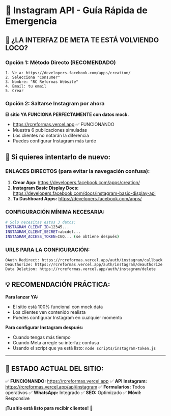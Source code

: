 # 🎯 Instagram API - Guía Rápida de Emergencia

## 🚨 ¿LA INTERFAZ DE META TE ESTÁ VOLVIENDO LOCO?

### Opción 1: Método Directo (RECOMENDADO)

```
1. Ve a: https://developers.facebook.com/apps/creation/
2. Selecciona "Consumer"
3. Nombre: "RC Reformas Website"
4. Email: tu email
5. Crear
```

### Opción 2: Saltarse Instagram por ahora

**El sitio YA FUNCIONA PERFECTAMENTE con datos mock.**

- https://rcreformas.vercel.app ✅ FUNCIONANDO
- Muestra 6 publicaciones simuladas
- Los clientes no notarán la diferencia
- Puedes configurar Instagram más tarde

## 🔄 Si quieres intentarlo de nuevo:

### ENLACES DIRECTOS (para evitar la navegación confusa):

1. **Crear App:** https://developers.facebook.com/apps/creation/
2. **Instagram Basic Display Docs:** https://developers.facebook.com/docs/instagram-basic-display-api
3. **Tu Dashboard Apps:** https://developers.facebook.com/apps/

### CONFIGURACIÓN MÍNIMA NECESARIA:

```bash
# Solo necesitas estos 3 datos:
INSTAGRAM_CLIENT_ID=12345...
INSTAGRAM_CLIENT_SECRET=abcdef...
INSTAGRAM_ACCESS_TOKEN=IGQ... (se obtiene después)
```

### URLS PARA LA CONFIGURACIÓN:

```
OAuth Redirect: https://rcreformas.vercel.app/auth/instagram/callback
Deauthorize: https://rcreformas.vercel.app/auth/instagram/deauthorize
Data Deletion: https://rcreformas.vercel.app/auth/instagram/delete
```

## 💡 RECOMENDACIÓN PRÁCTICA:

**Para lanzar YA:**

- El sitio está 100% funcional con mock data
- Los clientes ven contenido realista
- Puedes configurar Instagram en cualquier momento

**Para configurar Instagram después:**

- Cuando tengas más tiempo
- Cuando Meta arregle su interfaz confusa
- Usando el script que ya está listo: `node scripts/instagram-token.js`

---

## 📱 ESTADO ACTUAL DEL SITIO:

✅ **FUNCIONANDO:** https://rcreformas.vercel.app
✅ **API Instagram:** https://rcreformas.vercel.app/api/instagram
✅ **Formularios:** Todos operativos
✅ **WhatsApp:** Integrado
✅ **SEO:** Optimizado
✅ **Móvil:** Responsive

**¡Tu sitio está listo para recibir clientes!** 🚀
